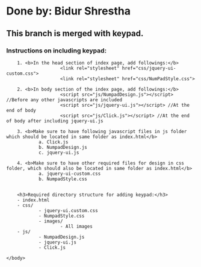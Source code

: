 <html>
	<body>
		<h1>Done by: Bidur Shrestha</h1>
		<h2>This branch is merged with keypad.</h2>
		<h3>Instructions on including keypad:</h3>

		1. <b>In the head section of index page, add followings:</b>
						<link rel="stylesheet" href="css/jquery-ui-custom.css">
						<link rel="stylesheet" href="css/NumPadStyle.css">

		2. <b>In body section of the index page, add followings:</b>
						<script src="js/NumpadDesign.js"></script> //Before any other javascripts are included
						<script src="js/jquery-ui.js"></script> //At the end of body
						<script src="js/Click.js"></script> //At the end of body after including jquery-ui.js

		3. <b>Make sure to have following javascript files in js folder which should be located in same folder as index.html</b>
				a. Click.js
				b. NumpadDesign.js
				c. jquery-ui.js
		
		4. <b>Make sure to have other required files for design in css folder, which should also be located in same folder as index.html</b>
				a. jquery-ui-custom.css
				b. NumpadStyle.css


		<h3>Required directory structure for adding keypad:</h3>
		- index.html
		- css/
				- jquery-ui.custom.css
				- NumpadStyle.css
				- images/
						- All images
		- js/
				- NumpadDesign.js
				- jquery-ui.js
				- Click.js
				
	</body>
</html>
